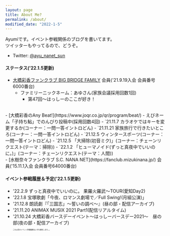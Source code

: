 ```yaml
---
layout: page
title: About Me?
permalink: /about/
modified_date: "2022-1-5"
---
```


Ayumiです。イベント参戦関係のブログを書いてます。  
ツイッターもやってるので、どうぞ。

- Twitter: [@ayu_nanet_sun](https://twitter.com/ayu_nanet_sun)

#### ステータス('22.1.5更新)
 - [大橋彩香ファンクラブ BIG BRIDGE FAMILY](https://ohashiayaka.com/) 会員('21.9.19入会 会員番号6000番台)
    - ファミリーニックネーム：あゆさん(家族会議採用回数1回)
      - 第47回〜はっしーのここが好き！  
<br>
 - [大橋彩香のAny Beat!](https://www.joqr.co.jp/qr/program/beat/)
    - えびネーム「子持ち鮎」でのんびり投稿中(採用回数4回)
      - `21.11.7 カラオケではキーを変更するか(コーナー：一問一答イントロどん)  
      - `21.11.21 家族旅行で行きたいところ(コーナー：一問一答イントロどん)  
      - `21.12.5 ウィンタースポーツ(コーナー：一問一答イントロどん)  
      - `21.12.5 「大掃除(初音ミク)」(コーナー：チェーンリクエスト(テーマ：掃除))  
      - `22.1.2 「ヒューマノイド(ずっと真夜中でいいのに。)」(コーナー：チェーンリクエスト(テーマ：人間))  
<br>
 - [水樹奈々ファンクラブ S.C. NANA NET](https://fanclub.mizukinana.jp/) 会員('15.11.1入会 会員番号64000番台)

#### イベント参戦履歴＆予定('22.1.5更新)
- '22.2.9 ずっと真夜中でいいのに。 果羅火羅武〜TOUR(愛知Day2)
- '22.1.8 宝塚歌劇「今夜、ロマンス劇場で／Full Swing!(月組公演)」
- '21.12.8 朗読劇『「三国志」〜誓いの調べ〜』(昼の部・配信アーカイブ)
- '21.11.20 ANIMAX MUSIX 2021 Part1(配信リアルタイム)
- '21.10.24 大橋彩香バースデーイベント〜はっしーバースデー2021〜　昼の部(夜の部・配信アーカイブ)  
<span style="font-size:5px">これ以前のイベント参戦履歴はいずれ更新します。。。</span>
